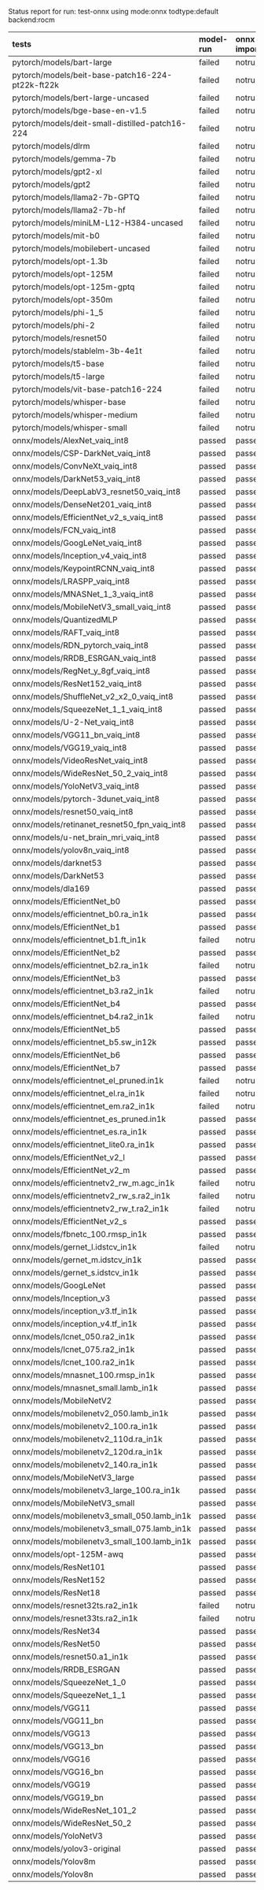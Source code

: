 Status report for run: test-onnx using mode:onnx todtype:default backend:rocm

| tests                                            | model-run   | onnx-import   | torch-mlir   | iree-compile   | inference   |
|:-------------------------------------------------|:------------|:--------------|:-------------|:---------------|:------------|
| pytorch/models/bart-large                        | failed      | notrun        | notrun       | notrun         | notrun      |
| pytorch/models/beit-base-patch16-224-pt22k-ft22k | failed      | notrun        | notrun       | notrun         | notrun      |
| pytorch/models/bert-large-uncased                | failed      | notrun        | notrun       | notrun         | notrun      |
| pytorch/models/bge-base-en-v1.5                  | failed      | notrun        | notrun       | notrun         | notrun      |
| pytorch/models/deit-small-distilled-patch16-224  | failed      | notrun        | notrun       | notrun         | notrun      |
| pytorch/models/dlrm                              | failed      | notrun        | notrun       | notrun         | notrun      |
| pytorch/models/gemma-7b                          | failed      | notrun        | notrun       | notrun         | notrun      |
| pytorch/models/gpt2-xl                           | failed      | notrun        | notrun       | notrun         | notrun      |
| pytorch/models/gpt2                              | failed      | notrun        | notrun       | notrun         | notrun      |
| pytorch/models/llama2-7b-GPTQ                    | failed      | notrun        | notrun       | notrun         | notrun      |
| pytorch/models/llama2-7b-hf                      | failed      | notrun        | notrun       | notrun         | notrun      |
| pytorch/models/miniLM-L12-H384-uncased           | failed      | notrun        | notrun       | notrun         | notrun      |
| pytorch/models/mit-b0                            | failed      | notrun        | notrun       | notrun         | notrun      |
| pytorch/models/mobilebert-uncased                | failed      | notrun        | notrun       | notrun         | notrun      |
| pytorch/models/opt-1.3b                          | failed      | notrun        | notrun       | notrun         | notrun      |
| pytorch/models/opt-125M                          | failed      | notrun        | notrun       | notrun         | notrun      |
| pytorch/models/opt-125m-gptq                     | failed      | notrun        | notrun       | notrun         | notrun      |
| pytorch/models/opt-350m                          | failed      | notrun        | notrun       | notrun         | notrun      |
| pytorch/models/phi-1_5                           | failed      | notrun        | notrun       | notrun         | notrun      |
| pytorch/models/phi-2                             | failed      | notrun        | notrun       | notrun         | notrun      |
| pytorch/models/resnet50                          | failed      | notrun        | notrun       | notrun         | notrun      |
| pytorch/models/stablelm-3b-4e1t                  | failed      | notrun        | notrun       | notrun         | notrun      |
| pytorch/models/t5-base                           | failed      | notrun        | notrun       | notrun         | notrun      |
| pytorch/models/t5-large                          | failed      | notrun        | notrun       | notrun         | notrun      |
| pytorch/models/vit-base-patch16-224              | failed      | notrun        | notrun       | notrun         | notrun      |
| pytorch/models/whisper-base                      | failed      | notrun        | notrun       | notrun         | notrun      |
| pytorch/models/whisper-medium                    | failed      | notrun        | notrun       | notrun         | notrun      |
| pytorch/models/whisper-small                     | failed      | notrun        | notrun       | notrun         | notrun      |
| onnx/models/AlexNet_vaiq_int8                    | passed      | passed        | notrun       | passed         | passed      |
| onnx/models/CSP-DarkNet_vaiq_int8                | passed      | passed        | notrun       | passed         | mismatch    |
| onnx/models/ConvNeXt_vaiq_int8                   | passed      | passed        | notrun       | failed         | notrun      |
| onnx/models/DarkNet53_vaiq_int8                  | passed      | passed        | notrun       | passed         | passed      |
| onnx/models/DeepLabV3_resnet50_vaiq_int8         | passed      | passed        | notrun       | failed         | notrun      |
| onnx/models/DenseNet201_vaiq_int8                | passed      | passed        | notrun       | passed         | passed      |
| onnx/models/EfficientNet_v2_s_vaiq_int8          | passed      | passed        | notrun       | passed         | passed      |
| onnx/models/FCN_vaiq_int8                        | passed      | passed        | notrun       | passed         | passed      |
| onnx/models/GoogLeNet_vaiq_int8                  | passed      | passed        | notrun       | passed         | passed      |
| onnx/models/Inception_v4_vaiq_int8               | passed      | passed        | notrun       | passed         | failed      |
| onnx/models/KeypointRCNN_vaiq_int8               | passed      | passed        | notrun       | failed         | notrun      |
| onnx/models/LRASPP_vaiq_int8                     | passed      | passed        | notrun       | failed         | notrun      |
| onnx/models/MNASNet_1_3_vaiq_int8                | passed      | passed        | notrun       | passed         | passed      |
| onnx/models/MobileNetV3_small_vaiq_int8          | passed      | passed        | notrun       | passed         | passed      |
| onnx/models/QuantizedMLP                         | passed      | passed        | notrun       | passed         | passed      |
| onnx/models/RAFT_vaiq_int8                       | passed      | passed        | notrun       | failed         | notrun      |
| onnx/models/RDN_pytorch_vaiq_int8                | passed      | passed        | notrun       | passed         | mismatch    |
| onnx/models/RRDB_ESRGAN_vaiq_int8                | passed      | passed        | notrun       | passed         | mismatch    |
| onnx/models/RegNet_y_8gf_vaiq_int8               | passed      | passed        | notrun       | passed         | passed      |
| onnx/models/ResNet152_vaiq_int8                  | passed      | passed        | notrun       | passed         | passed      |
| onnx/models/ShuffleNet_v2_x2_0_vaiq_int8         | passed      | passed        | notrun       | passed         | passed      |
| onnx/models/SqueezeNet_1_1_vaiq_int8             | passed      | passed        | notrun       | passed         | mismatch    |
| onnx/models/U-2-Net_vaiq_int8                    | passed      | passed        | notrun       | failed         | notrun      |
| onnx/models/VGG11_bn_vaiq_int8                   | passed      | passed        | notrun       | passed         | passed      |
| onnx/models/VGG19_vaiq_int8                      | passed      | passed        | notrun       | passed         | passed      |
| onnx/models/VideoResNet_vaiq_int8                | passed      | passed        | notrun       | passed         | passed      |
| onnx/models/WideResNet_50_2_vaiq_int8            | passed      | passed        | notrun       | passed         | passed      |
| onnx/models/YoloNetV3_vaiq_int8                  | passed      | passed        | notrun       | passed         | mismatch    |
| onnx/models/pytorch-3dunet_vaiq_int8             | passed      | passed        | notrun       | passed         | mismatch    |
| onnx/models/resnet50_vaiq_int8                   | passed      | passed        | notrun       | passed         | passed      |
| onnx/models/retinanet_resnet50_fpn_vaiq_int8     | passed      | passed        | notrun       | failed         | notrun      |
| onnx/models/u-net_brain_mri_vaiq_int8            | passed      | passed        | notrun       | passed         | mismatch    |
| onnx/models/yolov8n_vaiq_int8                    | passed      | passed        | notrun       | passed         | passed      |
| onnx/models/darknet53                            | passed      | passed        | notrun       | passed         | passed      |
| onnx/models/DarkNet53                            | passed      | passed        | notrun       | passed         | passed      |
| onnx/models/dla169                               | passed      | passed        | notrun       | passed         | passed      |
| onnx/models/EfficientNet_b0                      | passed      | passed        | notrun       | failed         | notrun      |
| onnx/models/efficientnet_b0.ra_in1k              | passed      | passed        | notrun       | failed         | notrun      |
| onnx/models/EfficientNet_b1                      | passed      | passed        | notrun       | passed         | mismatch    |
| onnx/models/efficientnet_b1.ft_in1k              | failed      | notrun        | notrun       | notrun         | notrun      |
| onnx/models/EfficientNet_b2                      | passed      | passed        | notrun       | failed         | notrun      |
| onnx/models/efficientnet_b2.ra_in1k              | failed      | notrun        | notrun       | notrun         | notrun      |
| onnx/models/EfficientNet_b3                      | passed      | passed        | notrun       | failed         | notrun      |
| onnx/models/efficientnet_b3.ra2_in1k             | failed      | notrun        | notrun       | notrun         | notrun      |
| onnx/models/EfficientNet_b4                      | passed      | passed        | notrun       | failed         | notrun      |
| onnx/models/efficientnet_b4.ra2_in1k             | failed      | notrun        | notrun       | notrun         | notrun      |
| onnx/models/EfficientNet_b5                      | passed      | passed        | notrun       | passed         | mismatch    |
| onnx/models/efficientnet_b5.sw_in12k             | passed      | passed        | notrun       | failed         | notrun      |
| onnx/models/EfficientNet_b6                      | passed      | passed        | notrun       | passed         | mismatch    |
| onnx/models/EfficientNet_b7                      | passed      | passed        | notrun       | passed         | mismatch    |
| onnx/models/efficientnet_el_pruned.in1k          | failed      | notrun        | notrun       | notrun         | notrun      |
| onnx/models/efficientnet_el.ra_in1k              | failed      | notrun        | notrun       | notrun         | notrun      |
| onnx/models/efficientnet_em.ra2_in1k             | failed      | notrun        | notrun       | notrun         | notrun      |
| onnx/models/efficientnet_es_pruned.in1k          | passed      | passed        | notrun       | failed         | notrun      |
| onnx/models/efficientnet_es.ra_in1k              | passed      | passed        | notrun       | failed         | notrun      |
| onnx/models/efficientnet_lite0.ra_in1k           | passed      | passed        | notrun       | passed         | passed      |
| onnx/models/EfficientNet_v2_l                    | passed      | passed        | notrun       | passed         | failed      |
| onnx/models/EfficientNet_v2_m                    | passed      | passed        | notrun       | passed         | mismatch    |
| onnx/models/efficientnetv2_rw_m.agc_in1k         | failed      | notrun        | notrun       | notrun         | notrun      |
| onnx/models/efficientnetv2_rw_s.ra2_in1k         | failed      | notrun        | notrun       | notrun         | notrun      |
| onnx/models/efficientnetv2_rw_t.ra2_in1k         | failed      | notrun        | notrun       | notrun         | notrun      |
| onnx/models/EfficientNet_v2_s                    | passed      | passed        | notrun       | passed         | mismatch    |
| onnx/models/fbnetc_100.rmsp_in1k                 | passed      | passed        | notrun       | passed         | passed      |
| onnx/models/gernet_l.idstcv_in1k                 | failed      | notrun        | notrun       | notrun         | notrun      |
| onnx/models/gernet_m.idstcv_in1k                 | passed      | passed        | notrun       | passed         | passed      |
| onnx/models/gernet_s.idstcv_in1k                 | passed      | passed        | notrun       | passed         | passed      |
| onnx/models/GoogLeNet                            | passed      | passed        | notrun       | failed         | notrun      |
| onnx/models/Inception_v3                         | passed      | passed        | notrun       | failed         | notrun      |
| onnx/models/inception_v3.tf_in1k                 | passed      | passed        | notrun       | failed         | notrun      |
| onnx/models/inception_v4.tf_in1k                 | passed      | passed        | notrun       | failed         | notrun      |
| onnx/models/lcnet_050.ra2_in1k                   | passed      | passed        | notrun       | passed         | mismatch    |
| onnx/models/lcnet_075.ra2_in1k                   | passed      | passed        | notrun       | passed         | mismatch    |
| onnx/models/lcnet_100.ra2_in1k                   | passed      | passed        | notrun       | passed         | mismatch    |
| onnx/models/mnasnet_100.rmsp_in1k                | passed      | passed        | notrun       | passed         | passed      |
| onnx/models/mnasnet_small.lamb_in1k              | passed      | passed        | notrun       | failed         | notrun      |
| onnx/models/MobileNetV2                          | passed      | passed        | notrun       | failed         | notrun      |
| onnx/models/mobilenetv2_050.lamb_in1k            | passed      | passed        | notrun       | failed         | notrun      |
| onnx/models/mobilenetv2_100.ra_in1k              | passed      | passed        | notrun       | passed         | passed      |
| onnx/models/mobilenetv2_110d.ra_in1k             | passed      | passed        | notrun       | passed         | passed      |
| onnx/models/mobilenetv2_120d.ra_in1k             | passed      | passed        | notrun       | passed         | passed      |
| onnx/models/mobilenetv2_140.ra_in1k              | passed      | passed        | notrun       | failed         | notrun      |
| onnx/models/MobileNetV3_large                    | passed      | passed        | notrun       | passed         | mismatch    |
| onnx/models/mobilenetv3_large_100.ra_in1k        | passed      | passed        | notrun       | failed         | notrun      |
| onnx/models/MobileNetV3_small                    | passed      | passed        | notrun       | passed         | mismatch    |
| onnx/models/mobilenetv3_small_050.lamb_in1k      | passed      | passed        | notrun       | failed         | notrun      |
| onnx/models/mobilenetv3_small_075.lamb_in1k      | passed      | passed        | notrun       | failed         | notrun      |
| onnx/models/mobilenetv3_small_100.lamb_in1k      | passed      | passed        | notrun       | failed         | notrun      |
| onnx/models/opt-125M-awq                         | passed      | passed        | notrun       | failed         | notrun      |
| onnx/models/ResNet101                            | passed      | passed        | notrun       | failed         | notrun      |
| onnx/models/ResNet152                            | passed      | passed        | notrun       | failed         | notrun      |
| onnx/models/ResNet18                             | passed      | passed        | notrun       | failed         | notrun      |
| onnx/models/resnet32ts.ra2_in1k                  | failed      | notrun        | notrun       | notrun         | notrun      |
| onnx/models/resnet33ts.ra2_in1k                  | failed      | notrun        | notrun       | notrun         | notrun      |
| onnx/models/ResNet34                             | passed      | passed        | notrun       | failed         | notrun      |
| onnx/models/ResNet50                             | passed      | passed        | notrun       | failed         | notrun      |
| onnx/models/resnet50.a1_in1k                     | passed      | passed        | notrun       | failed         | notrun      |
| onnx/models/RRDB_ESRGAN                          | passed      | passed        | notrun       | passed         | passed      |
| onnx/models/SqueezeNet_1_0                       | passed      | passed        | notrun       | failed         | notrun      |
| onnx/models/SqueezeNet_1_1                       | passed      | passed        | notrun       | failed         | notrun      |
| onnx/models/VGG11                                | passed      | passed        | notrun       | failed         | notrun      |
| onnx/models/VGG11_bn                             | passed      | passed        | notrun       | failed         | notrun      |
| onnx/models/VGG13                                | passed      | passed        | notrun       | failed         | notrun      |
| onnx/models/VGG13_bn                             | passed      | passed        | notrun       | failed         | notrun      |
| onnx/models/VGG16                                | passed      | passed        | notrun       | failed         | notrun      |
| onnx/models/VGG16_bn                             | passed      | passed        | notrun       | failed         | notrun      |
| onnx/models/VGG19                                | passed      | passed        | notrun       | failed         | notrun      |
| onnx/models/VGG19_bn                             | passed      | passed        | notrun       | failed         | notrun      |
| onnx/models/WideResNet_101_2                     | passed      | passed        | notrun       | failed         | notrun      |
| onnx/models/WideResNet_50_2                      | passed      | passed        | notrun       | failed         | notrun      |
| onnx/models/YoloNetV3                            | passed      | passed        | notrun       | failed         | notrun      |
| onnx/models/yolov3-original                      | passed      | passed        | notrun       | failed         | notrun      |
| onnx/models/Yolov8m                              | passed      | passed        | notrun       | failed         | notrun      |
| onnx/models/Yolov8n                              | passed      | passed        | notrun       | failed         | notrun      |
